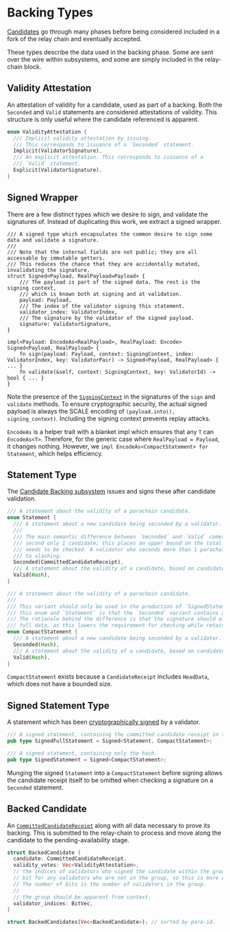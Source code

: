 # Backing Types

[Candidates](candidate.md) go through many phases before being considered included in a fork of the relay chain and
eventually accepted.

These types describe the data used in the backing phase. Some are sent over the wire within subsystems, and some are
simply included in the relay-chain block.

## Validity Attestation

An attestation of validity for a candidate, used as part of a backing. Both the `Seconded` and `Valid` statements are
considered attestations of validity. This structure is only useful where the candidate referenced is apparent.

```rust
enum ValidityAttestation {
  /// Implicit validity attestation by issuing.
  /// This corresponds to issuance of a `Seconded` statement.
  Implicit(ValidatorSignature),
  /// An explicit attestation. This corresponds to issuance of a
  /// `Valid` statement.
  Explicit(ValidatorSignature),
}
```

## Signed Wrapper

There are a few distinct types which we desire to sign, and validate the signatures of. Instead of duplicating this
work, we extract a signed wrapper.

```rust,ignore
/// A signed type which encapsulates the common desire to sign some data and validate a signature.
///
/// Note that the internal fields are not public; they are all accessable by immutable getters.
/// This reduces the chance that they are accidentally mutated, invalidating the signature.
struct Signed<Payload, RealPayload=Payload> {
    /// The payload is part of the signed data. The rest is the signing context,
    /// which is known both at signing and at validation.
    payload: Payload,
    /// The index of the validator signing this statement.
    validator_index: ValidatorIndex,
    /// The signature by the validator of the signed payload.
    signature: ValidatorSignature,
}

impl<Payload: EncodeAs<RealPayload>, RealPayload: Encode> Signed<Payload, RealPayload> {
    fn sign(payload: Payload, context: SigningContext, index: ValidatorIndex, key: ValidatorPair) -> Signed<Payload, RealPayload> { ... }
    fn validate(&self, context: SigningContext, key: ValidatorId) -> bool { ... }
}
```

Note the presence of the [`SigningContext`](../types/candidate.md#signing-context) in the signatures of the `sign` and
`validate` methods. To ensure cryptographic security, the actual signed payload is always the SCALE encoding of
`(payload.into(), signing_context)`. Including the signing context prevents replay attacks.

`EncodeAs` is a helper trait with a blanket impl which ensures that any `T` can `EncodeAs<T>`. Therefore, for the
generic case where `RealPayload = Payload`, it changes nothing. However, we  `impl EncodeAs<CompactStatement> for
Statement`, which helps efficiency.

## Statement Type

The [Candidate Backing subsystem](../node/backing/candidate-backing.md) issues and signs these after candidate
validation.

```rust
/// A statement about the validity of a parachain candidate.
enum Statement {
  /// A statement about a new candidate being seconded by a validator. This is an implicit validity vote.
  ///
  /// The main semantic difference between `Seconded` and `Valid` comes from the fact that every validator may
  /// second only 1 candidate; this places an upper bound on the total number of candidates whose validity
  /// needs to be checked. A validator who seconds more than 1 parachain candidate per relay head is subject
  /// to slashing.
  Seconded(CommittedCandidateReceipt),
  /// A statement about the validity of a candidate, based on candidate's hash.
  Valid(Hash),
}

/// A statement about the validity of a parachain candidate.
///
/// This variant should only be used in the production of `SignedStatement`s. The only difference between
/// this enum and `Statement` is that the `Seconded` variant contains a `Hash` instead of a `CandidateReceipt`.
/// The rationale behind the difference is that the signature should always be on the hash instead of the
/// full data, as this lowers the requirement for checking while retaining necessary cryptographic properties
enum CompactStatement {
  /// A statement about a new candidate being seconded by a validator. This is an implicit validity vote.
  Seconded(Hash),
  /// A statement about the validity of a candidate, based on candidate's hash.
  Valid(Hash),
}
```

`CompactStatement` exists because a `CandidateReceipt` includes `HeadData`, which does not have a bounded size.

## Signed Statement Type

A statement which has been [cryptographically signed](#signed-wrapper) by a validator.

```rust
/// A signed statement, containing the committed candidate receipt in the `Seconded` variant.
pub type SignedFullStatement = Signed<Statement, CompactStatement>;

/// A signed statement, containing only the hash.
pub type SignedStatement = Signed<CompactStatement>;
```

Munging the signed `Statement` into a `CompactStatement` before signing allows the candidate receipt itself to be
omitted when checking a signature on a `Seconded` statement.

## Backed Candidate

An [`CommittedCandidateReceipt`](candidate.md#committed-candidate-receipt) along with all data necessary to prove its
backing. This is submitted to the relay-chain to process and move along the candidate to the pending-availability stage.

```rust
struct BackedCandidate {
  candidate: CommittedCandidateReceipt,
  validity_votes: Vec<ValidityAttestation>,
  // the indices of validators who signed the candidate within the group. There is no need to include
  // bit for any validators who are not in the group, so this is more compact.
  // The number of bits is the number of validators in the group.
  //
  // the group should be apparent from context.
  validator_indices: BitVec,
}

struct BackedCandidates(Vec<BackedCandidate>); // sorted by para-id.
```
